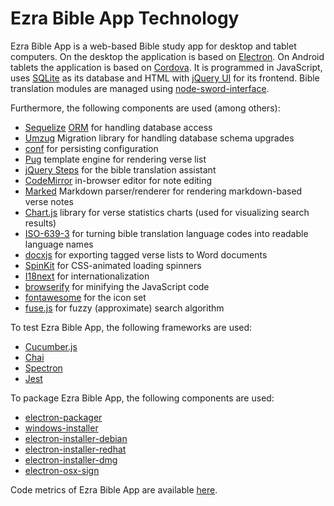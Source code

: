 # Ezra Bible App Technology

Ezra Bible App is a web-based Bible study app for desktop and tablet computers. On the desktop the application is based on [Electron](https://electronjs.org/). On Android tablets the application is based on [Cordova](https://cordova.apache.org/). It is programmed in JavaScript, uses [SQLite](https://www.sqlite.org) as its database and HTML with [jQuery UI](https://jqueryui.com/) for its frontend. Bible translation modules are managed using [node-sword-interface](https://github.com/ezra-project/node-sword-interface).

Furthermore, the following components are used (among others):
* [Sequelize](http://docs.sequelizejs.com) [ORM](https://en.wikipedia.org/wiki/Object-relational_mapping) for handling database access
* [Umzug](https://github.com/sequelize/umzug) Migration library for handling database schema upgrades
* [conf](https://github.com/sindresorhus/conf) for persisting configuration
* [Pug](https://pugjs.org) template engine for rendering verse list
* [jQuery Steps](http://www.jquery-steps.com) for the bible translation assistant
* [CodeMirror](https://github.com/codemirror/CodeMirror) in-browser editor for note editing
* [Marked](https://github.com/markedjs/marked) Markdown parser/renderer for rendering markdown-based verse notes
* [Chart.js](https://www.chartjs.org) library for verse statistics charts (used for visualizing search results)
* [ISO-639-3](https://github.com/wooorm/iso-639-3) for turning bible translation language codes into readable language names
* [docxjs](https://github.com/dolanmiu/docx) for exporting tagged verse lists to Word documents
* [SpinKit](https://github.com/tobiasahlin/SpinKit) for CSS-animated loading spinners
* [I18next](https://www.i18next.com/) for internationalization
* [browserify](http://browserify.org/) for minifying the JavaScript code
* [fontawesome](https://fontawesome.com/) for the icon set
* [fuse.js](https://fusejs.io) for fuzzy (approximate) search algorithm

To test Ezra Bible App, the following frameworks are used:
* [Cucumber.js](https://github.com/cucumber/cucumber-js)
* [Chai](https://www.chaijs.com/)
* [Spectron](https://www.electronjs.org/spectron)
* [Jest](https://jestjs.io)

To package Ezra Bible App, the following components are used:
* [electron-packager](https://github.com/electron/electron-packager)
* [windows-installer](https://github.com/electron/windows-installer)
* [electron-installer-debian](https://github.com/electron-userland/electron-installer-debian)
* [electron-installer-redhat](https://github.com/electron-userland/electron-installer-redhat)
* [electron-installer-dmg](https://github.com/electron-userland/electron-installer-dmg)
* [electron-osx-sign](https://github.com/electron/electron-osx-sign)

Code metrics of Ezra Bible App are available [here][metrics].

[metrics]: https://github.com/ezra-bible-app/ezra-bible-app/blob/master/LOC_METRICS.md
